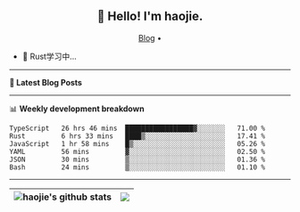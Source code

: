 <h2 align="center">👋 Hello! I'm haojie.</h2>
<p align="center">
  <a href="https://aoyouer.com">Blog</a> •
</p>


- 🔭 Rust学习中...


-------

**📝 Latest Blog Posts**


-------

📊 **Weekly development breakdown**
<!--START_SECTION:waka-->

```text
TypeScript   26 hrs 46 mins  █████████████████▓░░░░░░░   71.00 %
Rust         6 hrs 33 mins   ████▒░░░░░░░░░░░░░░░░░░░░   17.41 %
JavaScript   1 hr 58 mins    █▒░░░░░░░░░░░░░░░░░░░░░░░   05.26 %
YAML         56 mins         ▓░░░░░░░░░░░░░░░░░░░░░░░░   02.50 %
JSON         30 mins         ▒░░░░░░░░░░░░░░░░░░░░░░░░   01.36 %
Bash         24 mins         ▒░░░░░░░░░░░░░░░░░░░░░░░░   01.10 %
```

<!--END_SECTION:waka-->

-------



| <img align="center" src="https://github-readme-stats.vercel.app/api?username=haojie06&show_icons=true&theme=graywhite&show_icons=true&count_private=true&include_all_commits=true&hide_border=true" alt="haojie's github stats" /> | <img align="center" src="https://github-readme-stats.vercel.app/api/top-langs/?username=haojie06&layout=compact&theme=graywhite&hide_border=true&hide=css,html" /> |
| ------------- | ------------- |


